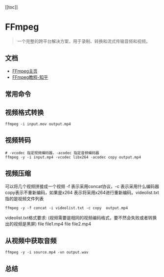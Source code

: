 [[toc]]

# FFmpeg
> 一个完整的跨平台解决方案，用于录制、转换和流式传输音频和视频。

## 文档
- [FFmpeg主页](https://ffmpeg.org/)
- [FFmpeg教程-知乎](https://zhuanlan.zhihu.com/p/145592911)

## 常用命令
## 视频格式转换
```shell
ffmpeg -i input.mov output.mp4
```
## 视频转码 
```shell
# -vcodec 指定视频编码器，-acodec 指定音频编码器
ffmpeg -y -i input.mp4 -vcodec libx264 -acodec copy output.mp4
```

## 视频压缩
可以将几个视频拼接成一个视频 -f 表示采用concat协议，-c 表示采用什么编码器 copy表示不重新编码，如果是x264 表示将采用x264进行重新编码。videolist.txt指的是视频文件列表
```shell
ffmpeg -y -f concat -i videolist.txt -c copy  output.mp4
```
videolist.txt格式要求: (视频需要是相同的视频编码格式，要不然会失败或者转换出的视频是黑屏)
file file1.mp4
file file2.mp4

## 从视频中获取音频
```shell
ffmpeg -y -i source.mp4 -vn output.wav
```

## 总结